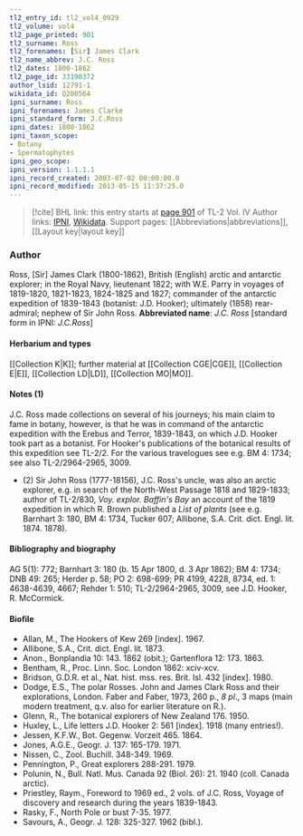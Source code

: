 ```yaml
---
tl2_entry_id: tl2_vol4_0929
tl2_volume: vol4
tl2_page_printed: 901
tl2_surname: Ross
tl2_forenames: [Sir] James Clark
tl2_name_abbrev: J.C. Ross
tl2_dates: 1800-1862
tl2_page_id: 33190372
author_lsid: 12791-1
wikidata_id: Q200564
ipni_surname: Ross
ipni_forenames: James Clarke
ipni_standard_form: J.C.Ross
ipni_dates: 1800-1862
ipni_taxon_scope: 
- Botany
- Spermatophytes
ipni_geo_scope: 
ipni_version: 1.1.1.1
ipni_record_created: 2003-07-02 00:00:00.0
ipni_record_modified: 2013-05-15 11:37:25.0
---
```


> [!cite] BHL link: this entry starts at [page 901](https://www.biodiversitylibrary.org/page/33190372) of TL-2 Vol. IV
> Author links: [IPNI](https://www.ipni.org/a/12791-1), [Wikidata](https://www.wikidata.org/wiki/Q200564). Support pages: [[Abbreviations|abbreviations]], [[Layout key|layout key]]

### Author

Ross, \[Sir\] James Clark (1800-1862), British (English) arctic and antarctic explorer; in the Royal Navy, lieutenant 1822; with W.E. Parry in voyages of 1819-1820, 1821-1823, 1824-1825 and 1827; commander of the antarctic expedition of 1839-1843 (botanist: J.D. Hooker); ultimately (1858) rear-admiral; nephew of Sir John Ross. 
**Abbreviated name**: *J.C. Ross* \[standard form in IPNI: *J.C.Ross*\]

#### Herbarium and types

[[Collection K|K]]; further material at [[Collection CGE|CGE]], [[Collection E|E]], [[Collection LD|LD]], [[Collection MO|MO]].

#### Notes (1)

J.C. Ross made collections on several of his journeys; his main claim to fame in botany, however, is that he was in command of the antarctic expedition with the Erebus and Terror, 1839-1843, on which J.D. Hooker took part as a botanist. For Hooker's publications of the botanical results of this expedition see TL-2/2. For the various travelogues see e.g. BM 4: 1734; see also TL-2/2964-2965, 3009.
- (2) Sir John Ross (1777-18156), J.C. Ross's uncle, was also an arctic explorer, e.g. in search of the North-West Passage 1818 and 1829-1833; author of TL-2/830, *Voy. explor. Baffin's Bay* an account of the 1819 expedition in which R. Brown published a *List of plants* (see e.g. Barnhart 3: 180, BM 4: 1734, Tucker 607; Allibone, S.A. Crit. dict. Engl. lit. 1874. 1878).

#### Bibliography and biography

AG 5(1): 772; Barnhart 3: 180 (b. 15 Apr 1800, d. 3 Apr 1862); BM 4: 1734; DNB 49: 265; Herder p. 58; PO 2: 698-699; PR 4199, 4228, 8734, ed. 1: 4638-4639, 4667; Rehder 1: 510; TL-2/2964-2965, 3009, see J.D. Hooker, R. McCormick.

#### Biofile

- Allan, M., The Hookers of Kew 269 \[index\]. 1967.
- Allibone, S.A., Crit. dict. Engl. lit. 1873.
- Anon., Bonplandia 10: 143. 1862 (obit.); Gartenflora 12: 173. 1863.
- Bentham, R., Proc. Linn. Soc. London 1862: xciv-xcv.
- Bridson, G.D.R. et al., Nat. hist. mss. res. Brit. Isl. 432 \[index\]. 1980.
- Dodge, E.S., The polar Rosses. John and James Clark Ross and their explorations, London. Faber and Faber, 1973, 260 p., *8 pl*., 3 maps (main modern treatment, q.v. also for earlier literature on R.).
- Glenn, R., The botanical explorers of New Zealand 176. 1950.
- Huxley, L., Life letters J.D. Hooker 2: 561 \[index\]. 1918 (many entries!).
- Jessen, K.F.W., Bot. Gegenw. Vorzeit 465. 1864.
- Jones, A.G.E., Geogr. J. 137: 165-179. 1971.
- Nissen, C., Zool. Buchill. 348-349. 1969.
- Pennington, P., Great explorers 288-291. 1979.
- Polunin, N., Bull. Natl. Mus. Canada 92 (Biol. 26): 21. 1940 (coll. Canada arctic).
- Priestley, Raym., Foreword to 1969 ed., 2 vols. of J.C. Ross, Voyage of discovery and research during the years 1839-1843.
- Rasky, F., North Pole or bust 7-35. 1977.
- Savours, A., Geogr. J. 128: 325-327. 1962 (bibl.).

